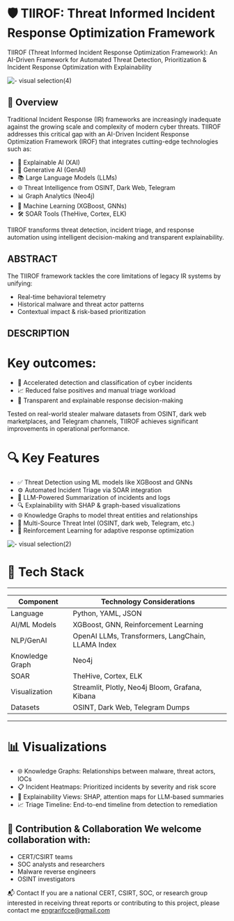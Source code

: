 # 🛡️ TIIROF: Threat Informed Incident Response Optimization Framework
TIIROF (Threat Informed Incident Response Optimization Framework): An AI-Driven Framework for Automated Threat Detection, Prioritization &amp; Incident Response Optimization with Explainability

![- visual selection(4)](https://github.com/user-attachments/assets/6982c854-9d25-4560-9734-be15b288d28b)

## 📌 Overview
Traditional Incident Response (IR) frameworks are increasingly inadequate against the growing scale and complexity of modern cyber threats. TIIROF addresses this critical gap with an AI-Driven Incident Response Optimization Framework (IROF) that integrates cutting-edge technologies such as:
* 🧠 Explainable AI (XAI)
* 🤖 Generative AI (GenAI)
* 📚 Large Language Models (LLMs)
* 🌐 Threat Intelligence from OSINT, Dark Web, Telegram
* 📊 Graph Analytics (Neo4j)
* 🧬 Machine Learning (XGBoost, GNNs)
* 🛠️ SOAR Tools (TheHive, Cortex, ELK)

TIIROF transforms threat detection, incident triage, and response automation using intelligent decision-making and transparent explainability.

## ABSTRACT
The TIIROF framework tackles the core limitations of legacy IR systems by unifying:
   * Real-time behavioral telemetry
   * Historical malware and threat actor patterns
   * Contextual impact & risk-based prioritization

## DESCRIPTION
# Key outcomes:
   * 🚀 Accelerated detection and classification of cyber incidents
   * 📈 Reduced false positives and manual triage workload
   * 🧾 Transparent and explainable response decision-making

Tested on real-world stealer malware datasets from OSINT, dark web marketplaces, and Telegram channels, TIIROF achieves significant improvements in operational performance.

# 🔍 Key Features
   * ✅ Threat Detection using ML models like XGBoost and GNNs
   * ⚙️ Automated Incident Triage via SOAR integration
   * 🧠 LLM-Powered Summarization of incidents and logs
   * 🔍 Explainability with SHAP & graph-based visualizations
   * 🌐 Knowledge Graphs to model threat entities and relationships
   * 📡 Multi-Source Threat Intel (OSINT, dark web, Telegram, etc.)
   * 🎯 Reinforcement Learning for adaptive response optimization

![- visual selection(2)](https://github.com/user-attachments/assets/f7432092-2e32-4633-96dd-3e239731ee76)


# 🧰 Tech Stack
----------------------------------------------------------
| Component       | Technology Considerations                      |
| --------------- | ------------------------------------ |
| Language        | Python, YAML, JSON                   |
| AI/ML Models    | XGBoost, GNN, Reinforcement Learning |
| NLP/GenAI       | OpenAI LLMs, Transformers, LangChain, LLAMA Index |
| Knowledge Graph | Neo4j                                |
| SOAR            | TheHive, Cortex, ELK                 |
| Visualization   | Streamlit, Plotly, Neo4j Bloom, Grafana, Kibana       |
| Datasets        | OSINT, Dark Web, Telegram Dumps      |
----------------------------------------------------------

# 📊 Visualizations
   * 🌐 Knowledge Graphs: Relationships between malware, threat actors, IOCs
   * 📋 Incident Heatmaps: Prioritized incidents by severity and risk score
   * 🧠 Explainability Views: SHAP, attention maps for LLM-based summaries
   * 📈 Triage Timeline: End-to-end timeline from detection to remediation

## 🤝 Contribution & Collaboration We welcome collaboration with:
* CERT/CSIRT teams
* SOC analysts and researchers
* Malware reverse engineers
* OSINT investigators

📬 Contact If you are a national CERT, CSIRT, SOC, or research group interested in receiving threat reports or contributing to this project, please contact me engrarifcce@gmail.com
